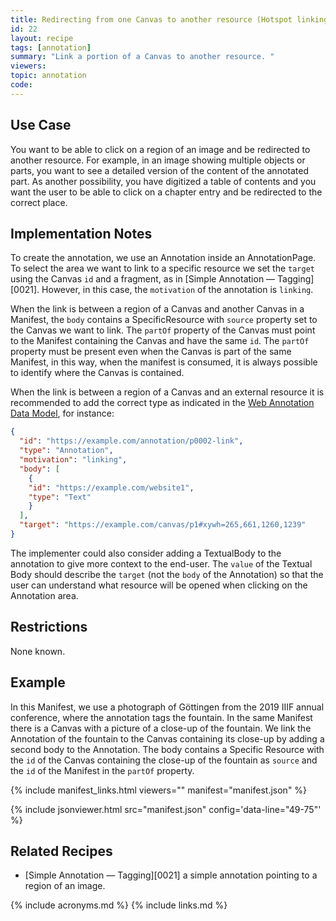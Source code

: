 ```yaml
---
title: Redirecting from one Canvas to another resource (Hotspot linking)
id: 22
layout: recipe
tags: [annotation]
summary: "Link a portion of a Canvas to another resource. "
viewers:
topic: annotation
code:
---
```


## Use Case

You want to be able to click on a region of an image and be redirected to another resource.
For example, in an image showing multiple objects or parts, you want to see a detailed version of the content of the annotated part. As another possibility, you have digitized a table of contents and you want the user to be able to click on a chapter entry and be redirected to the correct place.


## Implementation Notes

To create the annotation, we use an Annotation inside an AnnotationPage.
To select the area we want to link to a specific resource we set the `target` using the Canvas `id` and a fragment, as in [Simple Annotation — Tagging][0021]. However, in this case, the `motivation` of the annotation is `linking`.

When the link is between a region of a Canvas and another Canvas in a Manifest, the `body` contains a SpecificResource with `source` property set to the Canvas we want to link.
The `partOf` property of the Canvas must point to the Manifest containing the Canvas and have the same `id`.
The `partOf` property must be present even when the Canvas is part of the same Manifest, in this way, when the manifest is consumed, it is always possible to identify where the Canvas is contained.

When the link is between a region of a Canvas and an external resource it is recommended to add the correct type as indicated in the [Web Annotation Data Model](https://www.w3.org/TR/annotation-model/#classes), for instance:

```json
{
  "id": "https://example.com/annotation/p0002-link",
  "type": "Annotation",
  "motivation": "linking",
  "body": [
    {
    "id": "https://example.com/website1",
    "type": "Text"
    }
  ],
  "target": "https://example.com/canvas/p1#xywh=265,661,1260,1239"
}
```

The implementer could also consider adding a TextualBody to the annotation to give more context to the end-user.
The `value` of the Textual Body should describe the `target` (not the `body` of the Annotation) so that the user can understand what resource will be opened when clicking on the Annotation area.


## Restrictions

None known.

## Example

In this Manifest, we use a photograph of Göttingen from the 2019 IIIF annual conference, where the annotation tags the fountain. In the same Manifest there is a Canvas with a picture of a close-up of the fountain.
We link the Annotation of the fountain to the Canvas containing its close-up by adding a second body to the Annotation.
The body contains a Specific Resource with the `id` of the Canvas containing the close-up of the fountain as `source` and the `id` of the Manifest in the `partOf` property.


{% include manifest_links.html viewers="" manifest="manifest.json" %}

{% include jsonviewer.html src="manifest.json" config='data-line="49-75"' %}

## Related Recipes

* [Simple Annotation — Tagging][0021] a simple annotation pointing to a region of an image.

{% include acronyms.md %}
{% include links.md %}
